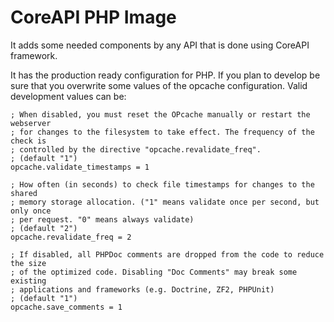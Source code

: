 # CoreAPI PHP Image

It adds some needed components by any API that is done using CoreAPI framework.

It has the production ready configuration for PHP. If you plan to develop be sure that you overwrite some values of the opcache configuration.
Valid development values can be:

```
; When disabled, you must reset the OPcache manually or restart the webserver
; for changes to the filesystem to take effect. The frequency of the check is
; controlled by the directive "opcache.revalidate_freq".
; (default "1")
opcache.validate_timestamps = 1

; How often (in seconds) to check file timestamps for changes to the shared
; memory storage allocation. ("1" means validate once per second, but only once
; per request. "0" means always validate)
; (default "2")
opcache.revalidate_freq = 2

; If disabled, all PHPDoc comments are dropped from the code to reduce the size
; of the optimized code. Disabling "Doc Comments" may break some existing
; applications and frameworks (e.g. Doctrine, ZF2, PHPUnit)
; (default "1")
opcache.save_comments = 1
```
